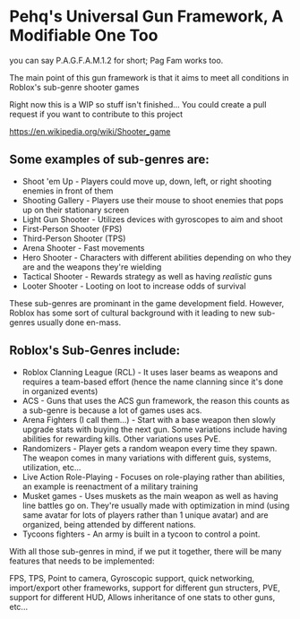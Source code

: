 # Pehq's Universal Gun Framework, A Modifiable One Too

you can say P.A.G.F.A.M.1.2 for short; Pag Fam works too.

The main point of this gun framework is that it aims to meet all conditions in Roblox's sub-genre shooter games

Right now this is a WIP so stuff isn't finished... You could create a pull request if you want to contribute to this project

https://en.wikipedia.org/wiki/Shooter_game
## Some examples of sub-genres are:

+ Shoot 'em Up - Players could move up, down, left, or right shooting enemies in front of them
+ Shooting Gallery - Players use their mouse to shoot enemies that pops up on their stationary screen
+ Light Gun Shooter - Utilizes devices with gyroscopes to aim and shoot
+ First-Person Shooter (FPS)
+ Third-Person Shooter (TPS)
+ Arena Shooter - Fast movements
+ Hero Shooter - Characters with different abilities depending on who they are and the weapons they're wielding
+ Tactical Shooter - Rewards strategy as well as having *realistic* guns
+ Looter Shooter - Looting on loot to increase odds of survival

These sub-genres are prominant in the game development field. However, Roblox has some sort of cultural background with it leading to new sub-genres usually done en-mass.

## Roblox's Sub-Genres include:
+ Roblox Clanning League (RCL) - It uses laser beams as weapons and requires a team-based effort (hence the name clanning since it's done in organized events)
+ ACS - Guns that uses the ACS gun framework, the reason this counts as a sub-genre is because a lot of games uses acs.
+ Arena Fighters (I call them...) - Start with a base weapon then slowly upgrade stats with buying the next gun. Some variations include having abilities for rewarding kills. Other variations uses PvE.
+ Randomizers - Player gets a random weapon every time they spawn. The weapon comes in many variations with different guis, systems, utilization, etc...
+ Live Action Role-Playing - Focuses on role-playing rather than abilities, an example is reenactment of a military training
+ Musket games - Uses muskets as the main weapon as well as having line battles go on. They're usually made with optimization in mind (using same avatar for lots of players rather than 1 unique avatar) and are organized, being attended by different nations.
+ Tycoons fighters - An army is built in a tycoon to control a point.

With all those sub-genres in mind, if we put it together, there will be many features that needs to be implemented:

FPS, TPS, Point to camera, Gyroscopic support, quick networking, import/export other frameworks, support for different gun structers, PVE, support for different HUD, Allows inheritance of one stats to other guns, etc...
